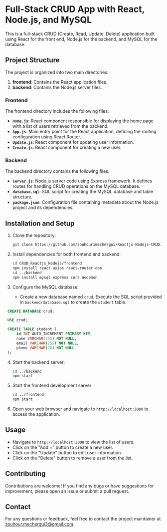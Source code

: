 # Full-Stack CRUD App with React, Node.js, and MySQL

This is a full-stack CRUD (Create, Read, Update, Delete) application built using React for the front end, Node.js for the backend, and MySQL for the database.

## Project Structure

The project is organized into two main directories:

1. **frontend**: Contains the React application files.
2. **backend**: Contains the Node.js server files.

### Frontend

The frontend directory includes the following files:

- **`Home.js`**: React component responsible for displaying the home page with a list of users retrieved from the backend.
- **`App.js`**: Main entry point for the React application, defining the routing configuration using React Router.
- **`Update.js`**: React component for updating user information.
- **`Create.js`**: React component for creating a new user.

### Backend

The backend directory contains the following files:

- **`server.js`**: Node.js server code using Express framework. It defines routes for handling CRUD operations on the MySQL database.
- **`database.sql`**: SQL script for creating the MySQL database and table structure.
- **`package.json`**: Configuration file containing metadata about the Node.js project and its dependencies.

## Installation and Setup

1. Clone the repository:

    ```bash
    git clone https://github.com/zouhour1mechergui/Reactjs-Nodejs-CRUD.git
    ```

2. Install dependencies for both frontend and backend:

    ```bash
    cd CRUD_Reactjs_Nodejs/frontend
    npm install react axios react-router-dom
    cd ../backend
    npm install mysql express cors nodemon
    ```

3. Configure the MySQL database:

   - Create a new database named `crud`.
 Execute the SQL script provided in `backend/database.sql` to create the `student` table.
  ```sql
   CREATE DATABASE crud;

   USE crud;

   CREATE TABLE student (
       id INT AUTO_INCREMENT PRIMARY KEY,
       name VARCHAR(255) NOT NULL,
       email VARCHAR(255) NOT NULL,
       phone VARCHAR(20) NOT NULL
   );
```

4. Start the backend server:

    ```bash
    cd ../backend
    npm start
    ```

5. Start the frontend development server:

    ```bash
    cd ../frontend
    npm start
    ```

6. Open your web browser and navigate to `http://localhost:3000` to access the application.

## Usage

- Navigate to `http://localhost:3000` to view the list of users.
- Click on the "Add +" button to create a new user.
- Click on the "Update" button to edit user information.
- Click on the "Delete" button to remove a user from the list.

## Contributing

Contributions are welcome! If you find any bugs or have suggestions for improvement, please open an issue or submit a pull request.


## Contact

For any questions or feedback, feel free to contact the project maintainer at [zouhour.mechergui3@gmail.com](mailto:your-email@example.com).
